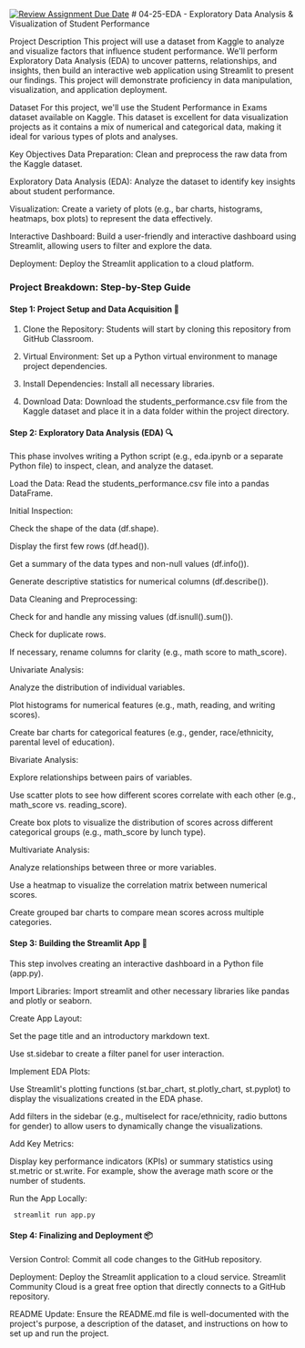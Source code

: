 [![Review Assignment Due Date](https://classroom.github.com/assets/deadline-readme-button-22041afd0340ce965d47ae6ef1cefeee28c7c493a6346c4f15d667ab976d596c.svg)](https://classroom.github.com/a/PFctNo8U)
﻿# 04-25-EDA - Exploratory Data Analysis & Visualization of Student Performance

Project Description
This project will use a dataset from Kaggle to analyze and visualize factors that influence student performance. We'll perform Exploratory Data Analysis (EDA) to uncover patterns, relationships, and insights, then build an interactive web application using Streamlit to present our findings. This project will demonstrate proficiency in data manipulation, visualization, and application deployment.

Dataset
For this project, we'll use the Student Performance in Exams dataset available on Kaggle.  This dataset is excellent for data visualization projects as it contains a mix of numerical and categorical data, making it ideal for various types of plots and analyses.

Key Objectives
Data Preparation: Clean and preprocess the raw data from the Kaggle dataset.

Exploratory Data Analysis (EDA): Analyze the dataset to identify key insights about student performance.

Visualization: Create a variety of plots (e.g., bar charts, histograms, heatmaps, box plots) to represent the data effectively.

Interactive Dashboard: Build a user-friendly and interactive dashboard using Streamlit, allowing users to filter and explore the data.

Deployment: Deploy the Streamlit application to a cloud platform.

### Project Breakdown: Step-by-Step Guide
#### Step 1: Project Setup and Data Acquisition 📂
1. Clone the Repository: Students will start by cloning this repository from GitHub Classroom.

2. Virtual Environment: Set up a Python virtual environment to manage project dependencies.

3. Install Dependencies: Install all necessary libraries.

4. Download Data: Download the students_performance.csv file from the Kaggle dataset and place it in a data folder within the project directory.

#### Step 2: Exploratory Data Analysis (EDA) 🔍
This phase involves writing a Python script (e.g., eda.ipynb or a separate Python file) to inspect, clean, and analyze the dataset.

Load the Data: Read the students_performance.csv file into a pandas DataFrame.

Initial Inspection:

Check the shape of the data (df.shape).

Display the first few rows (df.head()).

Get a summary of the data types and non-null values (df.info()).

Generate descriptive statistics for numerical columns (df.describe()).

Data Cleaning and Preprocessing:

Check for and handle any missing values (df.isnull().sum()).

Check for duplicate rows.

If necessary, rename columns for clarity (e.g., math score to math_score).

Univariate Analysis:

Analyze the distribution of individual variables.

Plot histograms for numerical features (e.g., math, reading, and writing scores).

Create bar charts for categorical features (e.g., gender, race/ethnicity, parental level of education).

Bivariate Analysis:

Explore relationships between pairs of variables.

Use scatter plots to see how different scores correlate with each other (e.g., math_score vs. reading_score).

Create box plots to visualize the distribution of scores across different categorical groups (e.g., math_score by lunch type).

Multivariate Analysis:

Analyze relationships between three or more variables.

Use a heatmap to visualize the correlation matrix between numerical scores.

Create grouped bar charts to compare mean scores across multiple categories.

#### Step 3: Building the Streamlit App 🚀
This step involves creating an interactive dashboard in a Python file (app.py).

Import Libraries: Import streamlit and other necessary libraries like pandas and plotly or seaborn.

Create App Layout:

Set the page title and an introductory markdown text.

Use st.sidebar to create a filter panel for user interaction.

Implement EDA Plots:

Use Streamlit's plotting functions (st.bar_chart, st.plotly_chart, st.pyplot) to display the visualizations created in the EDA phase.

Add filters in the sidebar (e.g., multiselect for race/ethnicity, radio buttons for gender) to allow users to dynamically change the visualizations.

Add Key Metrics:

Display key performance indicators (KPIs) or summary statistics using st.metric or st.write. For example, show the average math score or the number of students.

Run the App Locally:

``` streamlit run app.py```

#### Step 4: Finalizing and Deployment 📦
Version Control: Commit all code changes to the GitHub repository.

Deployment: Deploy the Streamlit application to a cloud service. Streamlit Community Cloud is a great free option that directly connects to a GitHub repository.

README Update: Ensure the README.md file is well-documented with the project's purpose, a description of the dataset, and instructions on how to set up and run the project.